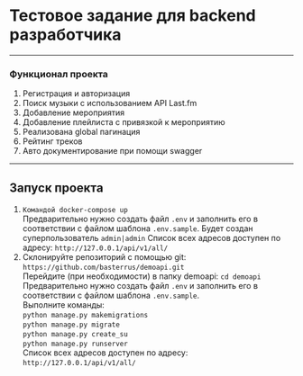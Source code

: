 # Тестовое задание для backend разработчика
___
### Функционал проекта

1. Регистрация и авторизация 
2. Поиск музыки с использованием API Last.fm
3. Добавление мероприятия
4. Добавление плейлиста с привязкой к мероприятию
5. Реализована global пагинация
6. Рейтинг треков
7. Авто документирование при помощи swagger

___
## Запуск проекта
1. `Командой docker-compose up`   
Предварительно нужно создать файл `.env` и заполнить его в соответствии
с файлом шаблона `.env.sample`. Будет создан суперпользователь `admin|admin`
Список всех адресов доступен по адресу: `http://127.0.0.1/api/v1/all/`
2. Склонируйте репозиторий с помощью git: `https://github.com/basterrus/demoapi.git`         
   Перейдите (при необходимости) в папку demoapi: `cd demoapi`
   Предварительно нужно создать файл `.env` и заполнить его в соответствии с файлом шаблона `.env.sample`.   
   Выполните команды:         
     `python manage.py makemigrations`               
     `python manage.py migrate`           
     `python manage.py create_su`                        
     `python manage.py runserver`         
   Список всех адресов доступен по адресу: `http://127.0.0.1/api/v1/all/`